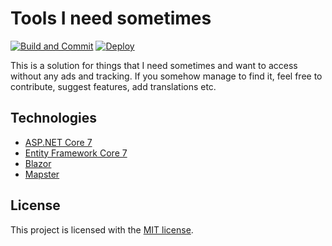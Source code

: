 # Tools I need sometimes
[![Build and Commit](https://github.com/bad-practice-henry/BadPractice/actions/workflows/main.yml/badge.svg)](https://github.com/bad-practice-henry/BadPractice/actions/workflows/main.yml)
[![Deploy](https://github.com/bad-practice-henry/BadPractice/actions/workflows/pages/pages-build-deployment/badge.svg)](https://github.com/bad-practice-henry/BadPractice/actions/workflows/pages/pages-build-deployment)

This is a solution for things that I need sometimes and want to access without any ads and tracking.
If you somehow manage to find it, feel free to contribute, suggest features, add translations etc.

## Technologies

* [ASP.NET Core 7](https://learn.microsoft.com/en-us/aspnet/core/introduction-to-aspnet-core?view=aspnetcore-7.0)
* [Entity Framework Core 7](https://docs.microsoft.com/en-us/ef/core/)
* [Blazor](https://dotnet.microsoft.com/en-us/apps/aspnet/web-apps/blazor)
* [Mapster](https://github.com/MapsterMapper/Mapster)

## License

This project is licensed with the [MIT license](LICENSE).